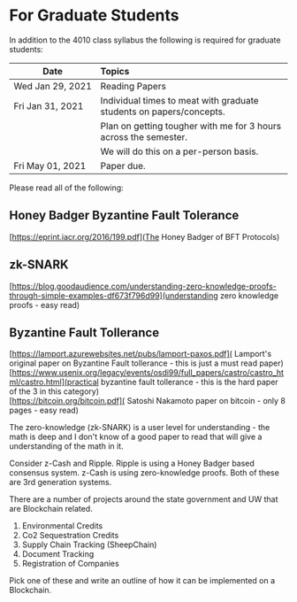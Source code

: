 



<style>
.pagebreak { page-break-before: always; }
.half { height: 200px; }
</style>








# For Graduate Students

In addition to the 4010 class syllabus the following is required for graduate students:


| Date                            | Topics                                                                     |
|---------------------------------|:---------------------------------------------------------------------------|
| Wed&nbsp;Jan&nbsp;29,&nbsp;2021 | Reading Papers                                                             |
| Fri&nbsp;Jan&nbsp;31,&nbsp;2021 | Individual times to meat with graduate students on papers/concepts.        |
|                                 | Plan on getting tougher with me for 3 hours across the semester.           |
|                                 | We will do this on a per-person basis.                                     |
| Fri&nbsp;May&nbsp;01,&nbsp;2021 | Paper due.                                                                 |


Please read all of the following:

## Honey Badger Byzantine Fault Tolerance
[https://eprint.iacr.org/2016/199.pdf](The Honey Badger of BFT Protocols) <br>

## zk-SNARK
[https://blog.goodaudience.com/understanding-zero-knowledge-proofs-through-simple-examples-df673f796d99](understanding zero knowledge proofs - easy read) <br>

## Byzantine Fault Tollerance
[https://lamport.azurewebsites.net/pubs/lamport-paxos.pdf]( Lamport's original paper on Byzantine Fault tollerance - this is just a must read paper) <br>
[https://www.usenix.org/legacy/events/osdi99/full_papers/castro/castro_html/castro.html](practical byzantine fault tollerance - this is the hard paper of the 3 in this category) <br>
[https://bitcoin.org/bitcoin.pdf]( Satoshi Nakamoto paper on bitcoin - only 8 pages - easy read) <br>

The zero-knowledge (zk-SNARK) is a user level for understanding - the math is deep and I don't know of a good paper to read that will
give a understanding of the math in it.

Consider z-Cash and Ripple.  Ripple is using a Honey Badger based consensus system.  z-Cash is using zero-knowledge proofs.
Both of these are 3rd generation systems.

There are a number of projects around the state government and UW that are Blockchain related.

1. Environmental Credits
1. Co2 Sequestration Credits
1. Supply Chain Tracking (SheepChain)
1. Document Tracking
1. Registration of Companies

Pick one of these and write an outline of how it can be implemented on a Blockchain.






